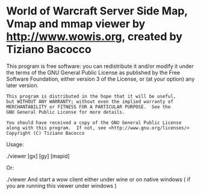 World of Warcraft Server Side Map, Vmap and mmap viewer by http://www.wowis.org, created by Tiziano Bacocco
===========================================================================================================


This program is free software: you can redistribute it and/or modify
    it under the terms of the GNU General Public License as published by
    the Free Software Foundation, either version 3 of the License, or
    (at your option) any later version.

    This program is distributed in the hope that it will be useful,
    but WITHOUT ANY WARRANTY; without even the implied warranty of
    MERCHANTABILITY or FITNESS FOR A PARTICULAR PURPOSE.  See the
    GNU General Public License for more details.

    You should have received a copy of the GNU General Public License
    along with this program.  If not, see <http://www.gnu.org/licenses/>
    Copyright (C) Tiziano Bacocco




Usage:

./viewer [gx] [gy] [mapid]

Or:

./viewer 
And start a wow client either under wine or on native windows ( if you are running this viewer under windows 
)
